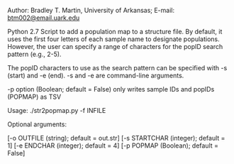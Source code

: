 Author: 
Bradley T. Martin, University of Arkansas; 
E-mail: btm002@email.uark.edu

Python 2.7 Script to add a population map to a structure file.
By default, it uses the first four letters of each sample name to designate populations.
However, the user can specify a range of characters for the popID search pattern (e.g., 2-5).

The popID characters to use as the search pattern can be specified with -s (start) and -e (end).
-s and -e are command-line arguments.

-p option (Boolean; default = False) only writes sample IDs and popIDs (POPMAP) as TSV


Usage: ./str2popmap.py -f INFILE

Optional arguments:

[-o OUTFILE (string); default = out.str] 
[-s STARTCHAR (integer); default = 1] 
[-e ENDCHAR (integer); default = 4]
[-p POPMAP (Boolean); default = False]


